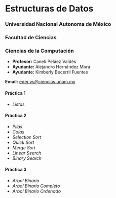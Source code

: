 # Estructuras de Datos

### Universidad Nacional Autonoma de México
### Facultad de Ciencias
### Ciencias de la Computación


  - **Profesor:** Canek Peláez Valdés
  - **Ayudante:** Alejandro Hernández Mora
  - **Ayudante:** Kimberly Becerril Fuentes

**Email:** eder.vs@ciencias.unam.mx

#### Práctica  1
  - *Listas*

#### Práctica 2
  - *Pilas*
  - *Colas*
  - *Selection Sort*
  - *Quick Sort*
  - *Merge Sort*
  - *Linear Search*
  - *Binary Search*

#### Práctica  3
  - *Arbol Binario*
  - *Arbol Binario Completo*
  - *Arbol Binario Ordenado*